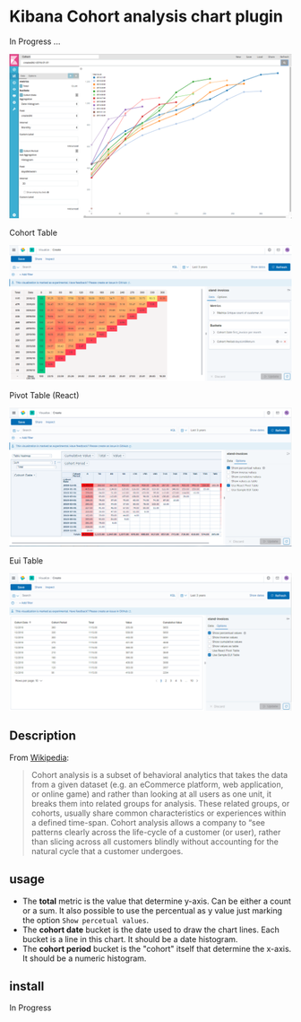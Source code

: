 # Kibana Cohort analysis chart plugin

In Progress ...

![Chart screenshot](/images/chart.png?raw=true)

Cohort Table 

![Chart Table screenshot](/images/cohort_table.png?raw=true)

Pivot Table (React)

![Chart Table screenshot](/images/pivot_table.png?raw=true)

Eui Table

![Chart Table screenshot](/images/cohort_eui_table.png?raw=true)

## Description

From [Wikipedia](https://en.wikipedia.org/wiki/Cohort_analysis):

> Cohort analysis is a subset of behavioral analytics that takes the data from a given dataset (e.g. an eCommerce platform, web application, or online game) and rather than looking at all users as one unit, it breaks them into related groups for analysis. These related groups, or cohorts, usually share common characteristics or experiences within a defined time-span. Cohort analysis allows a company to “see patterns clearly across the life-cycle of a customer (or user), rather than slicing across all customers blindly without accounting for the natural cycle that a customer undergoes.

## usage

 - The **total** metric is the value that determine y-axis. Can be either a count or a sum. It also possible to use the percentual as y value just marking the option `Show percetual values`.
 - The **cohort date** bucket is the date used to draw the chart lines. Each bucket is a line in this chart. It should be a date histogram.
 - The **cohort period** bucket is the "cohort" itself that determine the x-axis. It should be a numeric histogram.

## install

In Progress